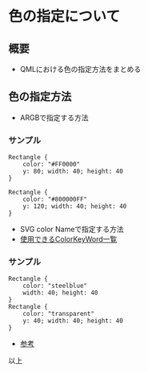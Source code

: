 # 色の指定について

## 概要

- QMLにおける色の指定方法をまとめる

## 色の指定方法

- ARGBで指定する方法

### サンプル

	Rectangle {
	    color: "#FF0000"
	    y: 80; width: 40; height: 40
	}

	Rectangle {
	    color: "#800000FF"
	    y: 120; width: 40; height: 40
	}

- SVG color Nameで指定する方法
- [使用できるColorKeyWord一覧](https://www.w3.org/TR/SVG/types.html#ColorKeywords)

### サンプル

	Rectangle {
	    color: "steelblue"
	    width: 40; height: 40
	}
	Rectangle {
	    color: "transparent"
	    y: 40; width: 40; height: 40
	}

- [参考](http://doc.qt.io/qt-5/qml-color.html)

以上
